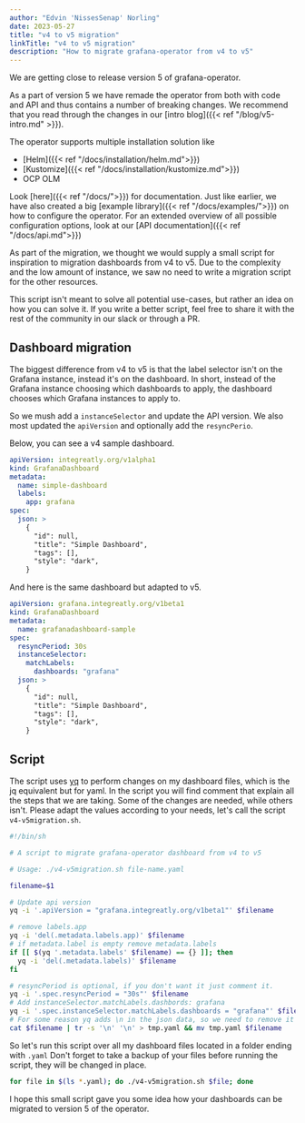 ```yaml
---
author: "Edvin 'NissesSenap' Norling"
date: 2023-05-27
title: "v4 to v5 migration"
linkTitle: "v4 to v5 migration"
description: "How to migrate grafana-operator from v4 to v5"
---
```


We are getting close to release version 5 of grafana-operator.

As a part of version 5 we have remade the operator from both with code and API and thus contains a number of breaking changes.
We recommend that you read through the changes in our [intro blog]({{< ref "/blog/v5-intro.md" >}}).

The operator supports multiple installation solution like

- [Helm]({{< ref "/docs/installation/helm.md">}})
- [Kustomize]({{< ref "/docs/installation/kustomize.md">}})
- OCP OLM

Look [here]({{< ref "/docs/">}}) for documentation.
Just like earlier, we have also created a big [example library]({{< ref "/docs/examples/">}}) on how to configure the operator.
For an extended overview of all possible configuration options, look at our [API documentation]({{< ref "/docs/api.md">}})

As part of the migration, we thought we would supply a small script for inspiration to migration dashboards from v4 to v5.
Due to the complexity and the low amount of instance, we saw no need to write a migration script for the other resources.

This script isn't meant to solve all potential use-cases, but rather an idea on how you can solve it.
If you write a better script, feel free to share it with the rest of the community in our slack or through a PR.

## Dashboard migration

The biggest difference from v4 to v5 is that the label selector isn't on the Grafana instance, instead it's on the dashboard.
In short, instead of the Grafana instance choosing which dashboards to apply, the dashboard chooses which Grafana instances to apply to.

So we mush add a `instanceSelector` and update the API version. We also most updated the `apiVersion` and optionally add the `resyncPerio`.

Below, you can see a v4 sample dashboard.

```yaml
apiVersion: integreatly.org/v1alpha1
kind: GrafanaDashboard
metadata:
  name: simple-dashboard
  labels:
    app: grafana
spec:
  json: >
    {
      "id": null,
      "title": "Simple Dashboard",
      "tags": [],
      "style": "dark",
    }
```

And here is the same dashboard but adapted to v5.

```yaml
apiVersion: grafana.integreatly.org/v1beta1
kind: GrafanaDashboard
metadata:
  name: grafanadashboard-sample
spec:
  resyncPeriod: 30s
  instanceSelector:
    matchLabels:
      dashboards: "grafana"
  json: >
    {
      "id": null,
      "title": "Simple Dashboard",
      "tags": [],
      "style": "dark",
    }
```

## Script

The script uses [yq](https://github.com/mikefarah/yq) to perform changes on my dashboard files, which is the jq equivalent but for yaml.
In the script you will find comment that explain all the steps that we are taking.
Some of the changes are needed, while others isn't.
Please adapt the values according to your needs, let's call the script `v4-v5migration.sh`.

```sh
#!/bin/sh

# A script to migrate grafana-operator dashboard from v4 to v5

# Usage: ./v4-v5migration.sh file-name.yaml

filename=$1

# Update api version
yq -i '.apiVersion = "grafana.integreatly.org/v1beta1"' $filename

# remove labels.app
yq -i 'del(.metadata.labels.app)' $filename
# if metadata.label is empty remove metadata.labels
if [[ $(yq '.metadata.labels' $filename) == {} ]]; then
  yq -i 'del(.metadata.labels)' $filename
fi

# resyncPeriod is optional, if you don't want it just comment it.
yq -i '.spec.resyncPeriod = "30s"' $filename
# Add instanceSelector.matchLabels.dashbords: grafana
yq -i '.spec.instanceSelector.matchLabels.dashboards = "grafana"' $filename
# For some reason yq adds \n in the json data, so we need to remove it
cat $filename | tr -s '\n' '\n' > tmp.yaml && mv tmp.yaml $filename
```

So let's run this script over all my dashboard files located in a folder ending with `.yaml`
Don't forget to take a backup of your files before running the script, they will be changed in place.

```bash
for file in $(ls *.yaml); do ./v4-v5migration.sh $file; done
```

I hope this small script gave you some idea how your dashboards can be migrated to version 5 of the operator.
